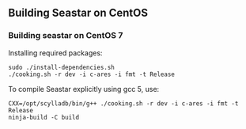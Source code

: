 ## Building Seastar on CentOS

### Building seastar on CentOS 7

Installing required packages:
```
sudo ./install-dependencies.sh
./cooking.sh -r dev -i c-ares -i fmt -t Release
```

To compile Seastar explicitly using gcc 5, use:
```
CXX=/opt/scylladb/bin/g++ ./cooking.sh -r dev -i c-ares -i fmt -t Release
ninja-build -C build
```

